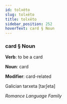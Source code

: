 ```yaml
---
id: tolxëto
slug: tolxëto
title: tolxëto
sidebar_position: 252
hoverText: card § Noun
---
```


### card § Noun

**Verb**: to be a card

**Noun**: card

**Modifier**: card-related

Galician tarxeta [taɾʃeta]

*Romance Language Family*